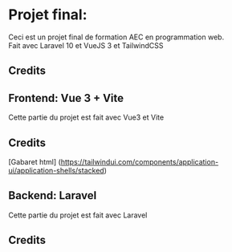 # Projet final:
Ceci est un projet final de formation AEC en programmation web.  
Fait avec Laravel 10 et VueJS 3 et TailwindCSS

## Credits
  

## Frontend: Vue 3 + Vite
Cette partie du projet est fait avec Vue3 et Vite

## Credits 
[Gabaret html] (https://tailwindui.com/components/application-ui/application-shells/stacked)

## Backend: Laravel
Cette partie du projet est fait avec Laravel

## Credits
